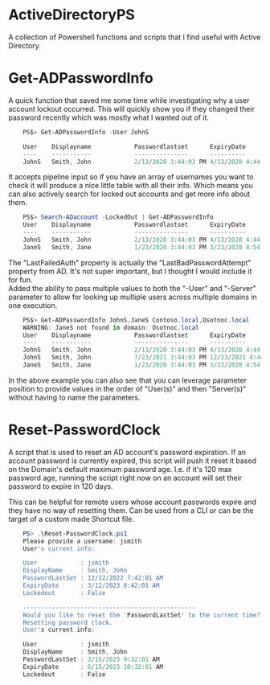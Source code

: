 # ActiveDirectoryPS
A collection of Powershell functions and scripts that I find useful with Active Directory.

# Get-ADPasswordInfo
A quick function that saved me some time while investigating why a user account lockout occurred. This will quickly show you if they changed their password recently which was mostly what I wanted out of it. 
```Powershell
    PS$> Get-ADPasswordInfo -User JohnS 

    User    Displayname            Passwordlastset      ExpiryDate           Lockedout LockoutTime LastFailedAuth       Server
    ----    -----------            ---------------      ----------           --------- ----------- --------------       ------
    JohnS   Smith, John            2/13/2020 3:44:03 PM 4/13/2020 4:44:03 PM     False             3/16/2020 7:16:02 AM Contoso.local
```
It accepts pipeline input so if you have an array of usernames you want to check it will produce a nice little table with all their info. Which means you can also actively search for locked out accounts and get more info about them.
```Powershell
    PS$> Search-ADaccount -LockedOut | Get-ADPasswordInfo
    User    Displayname            Passwordlastset      ExpiryDate           Lockedout LockoutTime              LastFailedAuth       Server
    ----    -----------            ---------------      ----------           --------- -----------              --------------       ------
    JohnS   Smith, John            2/13/2020 3:44:03 PM 4/13/2020 4:44:03 PM      True 3/16/2020 7:16:02 AM     3/16/2020 7:16:02 AM Contoso.local        
    JaneS   Smith, Jane            1/23/2020 3:44:03 PM 3/23/2020 4:54:03 PM      True 3/16/2020 7:16:02 AM                          Contoso.local
```  
The "LastFailedAuth" property is actually the "LastBadPasswordAttempt" property from AD. It's not super important, but I thought I would include it for fun.   
Added the ability to pass multiple values to both the "-User" and "-Server" parameter to allow for looking up multiple users across multiple domains in one execution.  
```Powershell
    PS$> Get-ADPasswordInfo JohnS,JaneS Contoso.local,Osotnoc.local
    WARNING: JaneS not found in domain: Osotnoc.local
    User    Displayname            Passwordlastset      ExpiryDate           Lockedout  LockoutTime              LastFailedAuth       Server
    ----    -----------            ---------------      ----------           ---------  -----------              --------------       ------
    JohnS   Smith, John            2/13/2020 3:44:03 PM 4/13/2020 4:44:03 PM      True  3/16/2020 7:16:02 AM     3/16/2020 7:16:02 AM Contoso.local
    JohnS   Smith, John            7/23/2021 3:44:03 PM 12/23/2021 4:44:03 PM     False                                               Osotnoc.local         
    JaneS   Smith, Jane            1/23/2020 3:44:03 PM 3/23/2020 4:54:03 PM      True  3/16/2020 7:16:02 AM                          Contoso.local
```  
In the above example you can also see that you can leverage parameter position to provide values in the order of "User(s)" and then "Server(s)" without having to name the parameters.  
  
# Reset-PasswordClock  
A script that is used to reset an AD account's password expiration.  If an account password is currently expired, this script will push it reset it based on the Domain's default maximum password age.  I.e. if it's 120 max password age, running the script right now on an account will set their password to expire in 120 days.  
  
This can be helpful for remote users whose account passwords expire and they have no way of resetting them.  Can be used from a CLI or can be the target of a custom made Shortcut file.  
```Powershell
    PS> .\Reset-PasswordClock.ps1
    Please provide a username: jsmith
    User's current info:

    User            : jsmith
    DisplayName     : Smith, John
    PasswordLastSet : 12/12/2022 7:42:01 AM
    ExpiryDate      : 3/12/2023 8:42:01 AM
    Lockedout       : False

    ------------------------------------------------
    Would you like to reset the 'PasswordLastSet' to the current time? (y/n):y
    Resetting password clock.
    User's current info:

    User            : jsmith
    DisplayName     : Smith, John
    PasswordLastSet : 3/15/2023 9:32:01 AM
    ExpiryDate      : 6/15/2023 10:32:01 AM
    Lockedout       : False

```